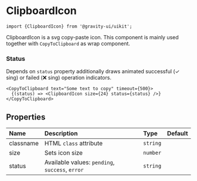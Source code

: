 <!--GITHUB_BLOCK-->

# ClipboardIcon

<!--/GITHUB_BLOCK-->

```tsx
import {ClipboardIcon} from '@gravity-ui/uikit';
```

ClipboardIcon is a svg copy-paste icon. This component is mainly used together with `CopyToClipboard` as wrap component.

### Status

Depends on `status` property additionally draws animated successful (✓ sing) or failed (❌ sing) operation indicators.

<!--LANDING_BLOCK

<ExampleBlock
    code={`
        <CopyToClipboard text="Some text to copy" timeout={500}>
            {(status) => <ClipboardIcon size={24} status={status} />
        </CopyToClipboard>
`}>
    <UIKit.CopyToClipboard
        text="Some text to copy"
        timeout={500}
        children={(status) => <UIKit.ClipboardIcon size={24} size={status} />}
    />
</ExampleBlock>

LANDING_BLOCK-->

<!--GITHUB_BLOCK-->

```tsx
<CopyToClipboard text="Some text to copy" timeout={500}>
  {(status) => <ClipboardIcon size={24} status={status} />}
</CopyToClipboard>
```

<!--/GITHUB_BLOCK-->

## Properties

| Name      | Description                                     | Type     | Default |
|:----------| :---------------------------------------------- | :------- | :------ |
| classname | HTML `class` attribute                          | `string` |         |
| size      | Sets icon size                                  | `number` |         |
| status    | Available values: `pending`, `success`, `error` | `string` |         |
